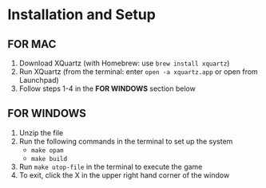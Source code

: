 # Installation and Setup
## FOR MAC
1. Download XQuartz (with Homebrew: use ```brew install xquartz```)
2. Run XQuartz (from the terminal: enter ```open -a xquartz.app``` or open from Launchpad)
3. Follow steps 1-4 in the **FOR WINDOWS** section below

## FOR WINDOWS
1. Unzip the file
2. Run the following commands in the terminal to set up the system
   - ```make opam```
   - ```make build```
3. Run ```make utop-file``` in the terminal to execute the game
4. To exit, click the X in the upper right hand corner of the window